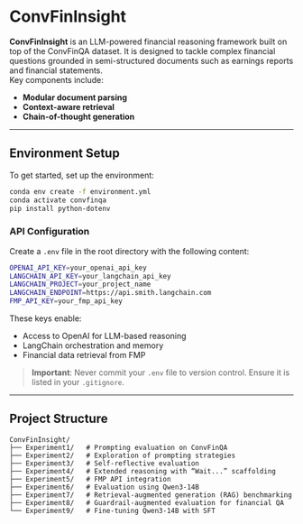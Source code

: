 # ConvFinInsight

**ConvFinInsight** is an LLM-powered financial reasoning framework built on top of the ConvFinQA dataset. It is designed to tackle complex financial questions grounded in semi-structured documents such as earnings reports and financial statements.  
Key components include:

- **Modular document parsing**  
- **Context-aware retrieval**  
- **Chain-of-thought generation**

---

##  Environment Setup

To get started, set up the environment:

```bash
conda env create -f environment.yml
conda activate convfinqa
pip install python-dotenv
```

### API Configuration

Create a `.env` file in the root directory with the following content:

```bash
OPENAI_API_KEY=your_openai_api_key
LANGCHAIN_API_KEY=your_langchain_api_key
LANGCHAIN_PROJECT=your_project_name
LANGCHAIN_ENDPOINT=https://api.smith.langchain.com
FMP_API_KEY=your_fmp_api_key
```

These keys enable:

- Access to OpenAI for LLM-based reasoning  
- LangChain orchestration and memory  
- Financial data retrieval from FMP

>  **Important**: Never commit your `.env` file to version control. Ensure it is listed in your `.gitignore`.

---

##  Project Structure

```
ConvFinInsight/
├── Experiment1/   # Prompting evaluation on ConvFinQA
├── Experiment2/   # Exploration of prompting strategies
├── Experiment3/   # Self-reflective evaluation
├── Experiment4/   # Extended reasoning with “Wait...” scaffolding
├── Experiment5/   # FMP API integration
├── Experiment6/   # Evaluation using Qwen3-14B
├── Experiment7/   # Retrieval-augmented generation (RAG) benchmarking
├── Experiment8/   # Guardrail-augmented evaluation for financial QA
└── Experiment9/   # Fine-tuning Qwen3-14B with SFT
 
